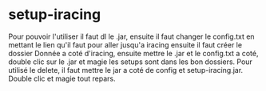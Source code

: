 # setup-iracing


Pour pouvoir l'utiliser il faut dl le .jar, ensuite il faut changer le config.txt en mettant le lien qu'il faut pour aller jusqu'a iracing
ensuite il faut créer le dossier Donnée a coté d'iracing, ensuite mettre le .jar et le config.txt a coté, double clic sur le .jar et magie les setups sont dans les bon dossiers.
Pour utilisé le delete, il faut mettre le jar a coté de config et setup-iracing.jar. Double clic et magie tout repars.
